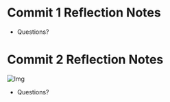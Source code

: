 # Commit 1 Reflection Notes
- Questions?

# Commit 2 Reflection Notes
![Img](img/Com2.png)
- Questions?